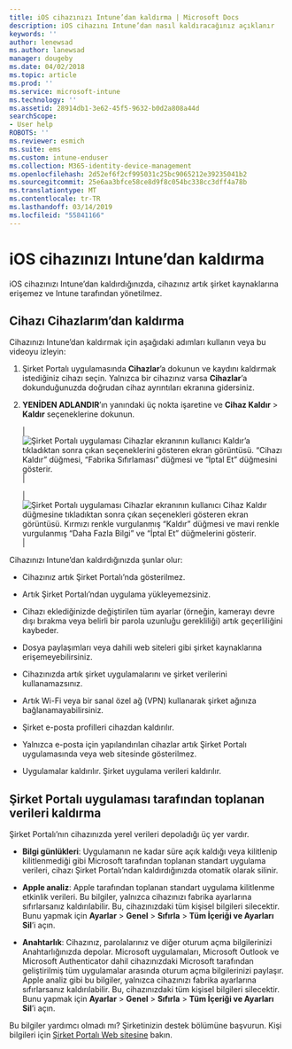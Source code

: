 ```yaml
---
title: iOS cihazınızı Intune’dan kaldırma | Microsoft Docs
description: iOS cihazını Intune’dan nasıl kaldıracağınız açıklanır
keywords: ''
author: lenewsad
ms.author: lanewsad
manager: dougeby
ms.date: 04/02/2018
ms.topic: article
ms.prod: ''
ms.service: microsoft-intune
ms.technology: ''
ms.assetid: 28914db1-3e62-45f5-9632-b0d2a808a44d
searchScope:
- User help
ROBOTS: ''
ms.reviewer: esmich
ms.suite: ems
ms.custom: intune-enduser
ms.collection: M365-identity-device-management
ms.openlocfilehash: 2d52ef6f2cf995031c25bc9065212e39235041b2
ms.sourcegitcommit: 25e6aa3bfce58ce8d9f8c054bc338cc3dff4a78b
ms.translationtype: MT
ms.contentlocale: tr-TR
ms.lasthandoff: 03/14/2019
ms.locfileid: "55841166"
---
```

# <a name="remove-your-ios-device-from-intune"></a>iOS cihazınızı Intune’dan kaldırma

iOS cihazınızı Intune’dan kaldırdığınızda, cihazınız artık şirket kaynaklarına erişemez ve Intune tarafından yönetilmez.


## <a name="removing-the-device-from-my-devices"></a>Cihazı Cihazlarım’dan kaldırma

Cihazınızı Intune’dan kaldırmak için aşağıdaki adımları kullanın veya bu videoyu izleyin:


1.  Şirket Portalı uygulamasında **Cihazlar**’a dokunun ve kaydını kaldırmak istediğiniz cihazı seçin. Yalnızca bir cihazınız varsa **Cihazlar**’a dokunduğunuzda doğrudan cihaz ayrıntıları ekranına gidersiniz.

2.  **YENİDEN ADLANDIR**’ın yanındaki üç nokta işaretine ve **Cihaz Kaldır** > **Kaldır** seçeneklerine dokunun.  

    |![Şirket Portalı uygulaması Cihazlar ekranının kullanıcı Kaldır’a tıkladıktan sonra çıkan seçeneklerini gösteren ekran görüntüsü. “Cihazı Kaldır” düğmesi, “Fabrika Sıfırlaması” düğmesi ve “İptal Et” düğmesini gösterir.](/intune-user-help/media/cp_ios_unenroll_after_1804_001.png)|

    |![Şirket Portalı uygulaması Cihazlar ekranının kullanıcı Cihaz Kaldır düğmesine tıkladıktan sonra çıkan seçenekleri gösteren ekran görüntüsü. Kırmızı renkle vurgulanmış “Kaldır” düğmesi ve mavi renkle vurgulanmış “Daha Fazla Bilgi” ve “İptal Et” düğmelerini gösterir.](/intune-user-help/media/cp_ios_unenroll_after_1804_002.png)|


  Cihazınızı Intune’dan kaldırdığınızda şunlar olur:

  -   Cihazınız artık Şirket Portalı’nda gösterilmez.

  -   Artık Şirket Portalı’ndan uygulama yükleyemezsiniz.

  -   Cihazı eklediğinizde değiştirilen tüm ayarlar (örneğin, kamerayı devre dışı bırakma veya belirli bir parola uzunluğu gerekliliği) artık geçerliliğini kaybeder.

  -   Dosya paylaşımları veya dahili web siteleri gibi şirket kaynaklarına erişemeyebilirsiniz.

  -   Cihazınızda artık şirket uygulamalarını ve şirket verilerini kullanamazsınız.

  -   Artık Wi-Fi veya bir sanal özel ağ (VPN) kullanarak şirket ağınıza bağlanamayabilirsiniz.

  -   Şirket e-posta profilleri cihazdan kaldırılır.

  -   Yalnızca e-posta için yapılandırılan cihazlar artık Şirket Portalı uygulamasında veya web sitesinde gösterilmez.
  
  -   Uygulamalar kaldırılır. Şirket uygulama verileri kaldırılır.

## <a name="removing-data-collected-by-the-company-portal-app"></a>Şirket Portalı uygulaması tarafından toplanan verileri kaldırma

Şirket Portalı’nın cihazınızda yerel verileri depoladığı üç yer vardır.

-   **Bilgi günlükleri**: Uygulamanın ne kadar süre açık kaldığı veya kilitlenip kilitlenmediği gibi Microsoft tarafından toplanan standart uygulama verileri, cihazı Şirket Portalı’ndan kaldırdığınızda otomatik olarak silinir.

-   **Apple analiz**: Apple tarafından toplanan standart uygulama kilitlenme etkinlik verileri. Bu bilgiler, yalnızca cihazınızı fabrika ayarlarına sıfırlarsanız kaldırılabilir. Bu, cihazınızdaki tüm kişisel bilgileri silecektir. Bunu yapmak için **Ayarlar** > **Genel** > **Sıfırla** > **Tüm İçeriği ve Ayarları Sil**’i açın.

-   **Anahtarlık**: Cihazınız, parolalarınız ve diğer oturum açma bilgilerinizi Anahtarlığınızda depolar. Microsoft uygulamaları, Microsoft Outlook ve Microsoft Authenticator dahil cihazınızdaki Microsoft tarafından geliştirilmiş tüm uygulamalar arasında oturum açma bilgilerinizi paylaşır. Apple analiz gibi bu bilgiler, yalnızca cihazınızı fabrika ayarlarına sıfırlarsanız kaldırılabilir. Bu, cihazınızdaki tüm kişisel bilgileri silecektir. Bunu yapmak için **Ayarlar** > **Genel** > **Sıfırla** > **Tüm İçeriği ve Ayarları Sil**’i açın.


Bu bilgiler yardımcı olmadı mı? Şirketinizin destek bölümüne başvurun. Kişi bilgileri için [Şirket Portalı Web sitesine](https://go.microsoft.com/fwlink/?linkid=2010980) bakın.
